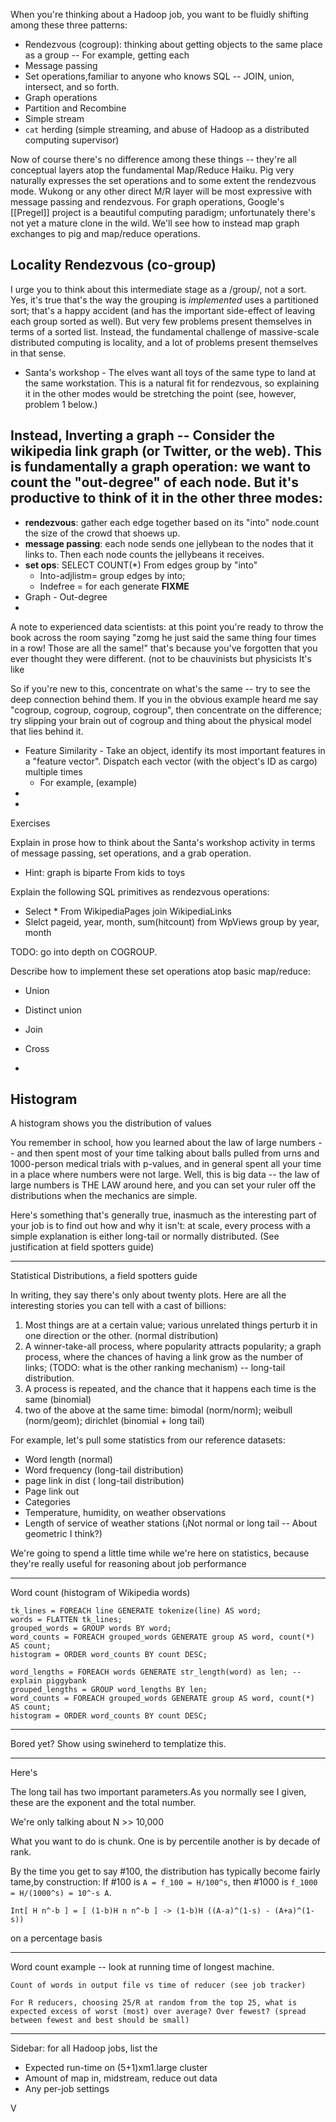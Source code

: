When you're thinking about a Hadoop job, you want to be fluidly shifting among these three patterns:

* Rendezvous (cogroup): thinking about getting objects to the same place as a group -- For example, getting each 
* Message passing
* Set operations,familiar to anyone who knows SQL -- JOIN, union, intersect, and so forth.
* Graph operations
* Partition and Recombine
* Simple stream
* `cat` herding (simple streaming, and abuse of Hadoop as a distributed computing supervisor)


Now of course there's no difference among these things -- they're all conceptual layers atop the fundamental Map/Reduce Haiku. Pig very naturally expresses the set operations and to some extent the rendezvous mode. Wukong or any other direct M/R layer will be most expressive with message passing and rendezvous. For graph operations, Google's [[Pregel]] project is a beautiful computing paradigm; unfortunately there's not yet a mature clone in the wild. We'll see how to instead map graph exchanges to pig and map/reduce operations.


## Locality Rendezvous (co-group)

I urge you to think about this intermediate stage as a /group/, not a sort. Yes, it's true that's the way the grouping is *implemented* uses a partitioned sort; that's a happy accident (and has the important side-effect of leaving each group sorted as well). But very few problems present themselves in terms of a sorted list. Instead, the fundamental challenge of massive-scale distributed computing is locality, and a lot of problems present themselves in that sense.

* Santa's workshop - The elves want all toys of the same type to land at the same workstation. This is a natural fit for rendezvous, so explaining it in the other modes would be stretching the point (see, however, problem 1 below.)

Instead,  Inverting a graph -- Consider the wikipedia link graph (or Twitter, or the web).   This is fundamentally a graph operation: we want to count the "out-degree" of each node. But it's productive to think of it in the other three modes:
- 
* **rendezvous**: gather each edge together based on its "into" node.count the size of the crowd that shoews up.
* **message passing**: each node sends one jellybean to the nodes that it links to. Then each node counts the jellybeans it receives.
* **set ops**: SELECT COUNT(*) From edges group by "into"
    * Into-adjlistm= group edges by into;
    * Indefree = for each generate **FIXME**
* Graph - Out-degree
* 

A note to experienced data scientists: at this point you're ready to throw the book across the room saying "zomg he just said the same thing four times in a row! Those are all the same!" that's because you've forgotten that you ever thought they were different. (not to be chauvinists but physicists 
It's like 

So if you're new to this, concentrate on what's the same -- try to see the deep connection behind them. If you in the obvious example heard me say "cogroup, cogroup, cogroup, cogroup", then concentrate on the difference; try slipping your brain out of cogroup and thing about the physical model that lies behind it.

* Feature Similarity - Take an object, identify its most important features in a "feature vector". Dispatch each vector (with the object's ID as cargo) multiple times
  - For example, (example)
* 
* 


Exercises

Explain in prose how to think about the Santa's workshop activity in terms of message passing, set operations, and a grab operation.
  - Hint: graph is biparte From kids to toys

Explain the following SQL primitives as rendezvous operations:

* Select * From WikipediaPages join WikipediaLinks
* Slelct pageid, year, month, sum(hitcount) from WpViews group by year, month

TODO: go into depth on COGROUP.

Describe how to implement these set operations atop basic map/reduce:

* Union
* Distinct union
* Join
* Cross


* 


## Histogram

A histogram shows you the distribution of values 

You remember in school, how you learned about the law of large numbers -- and then spent most of your time talking about balls pulled from urns and 1000-person medical trials with p-values, and in general spent all your time in a place where numbers were not large. Well, this is big data -- the law of large numbers is THE LAW around here, and you can set your ruler off the distributions when the mechanics are simple.

Here's something that's generally true, inasmuch as the interesting part of your job is to find out how and why it isn't: at scale, every process with a simple explanation is either long-tail or normally distributed. (See justification at field spotters guide)

___________________________
Statistical Distributions, a field spotters guide

In writing, they say there's only about twenty plots. Here are all the interesting stories you can tell with a cast of billions:

1. Most things are at a certain value; various unrelated things perturb it in one direction or the other. (normal distribution)
1. A winner-take-all process, where popularity attracts popularity; a graph process, where the chances of having a link grow as the number of links; (TODO: what is the other ranking mechanism) -- long-tail distribution.
1. A process is repeated, and the chance that it happens each time is the same (binomial)
1. two of the above at the same time: bimodal (norm/norm); weibull (norm/geom); dirichlet (binomial + long tail)

For example, let's pull some statistics from our reference datasets:

* Word length (normal)
* Word frequency (long-tail distribution)
*  page link in dist ( long-tail distribution)
* Page link out
* Categories
* Temperature, humidity, on weather observations
* Length of service of weather stations (¡Not normal or long tail -- About geometric I think?)

We're going to spend a little time while we're here on statistics, because they're really useful for reasoning about job performance 

_______________________

Word count (histogram of Wikipedia words) 
 
    tk_lines = FOREACH line GENERATE tokenize(line) AS word;
    words = FLATTEN tk_lines;
    grouped_words = GROUP words BY word;
    word_counts = FOREACH grouped_words GENERATE group AS word, count(*) AS count;
    histogram = ORDER word_counts BY count DESC;
    
    word_lengths = FOREACH words GENERATE str_length(word) as len; -- explain piggybank
    grouped_lengths = GROUP word_lengths BY len;
    word_counts = FOREACH grouped_words GENERATE group AS word, count(*) AS count;
    histogram = ORDER word_counts BY count DESC;
    
__________________________

Bored yet? Show using swineherd to templatize this.

__________________________

Here's 

The long tail has two important parameters.As you normally see I given, these are the exponent and the total number. 

We're only talking about N >> 10,000 

What you want to do is chunk. One is by percentile another is by decade of rank.


By the time you get to say #100, the distribution has typically become fairly tame,by construction: 
If #100 is `A = f_100 = H/100^s`, then #1000 is `f_1000 = H/(1000^s) = 10^-s A`. 


    Int[ H n^-b ] = [ (1-b)H n n^-b ] -> (1-b)H ((A-a)^(1-s) - (A+a)^(1-s))

on a percentage basis




    
__________________________

Word count example -- look at running time of longest machine. 

    Count of words in output file vs time of reducer (see job tracker)
    
    For R reducers, choosing 25/R at random from the top 25, what is expected excess of worst (most) over average? Over fewest? (spread between fewest and best should be small)
   




_______________________

Sidebar: for all Hadoop jobs, list the 

* Expected run-time on (5+1)xm1.large cluster
* Amount of map in, midstream, reduce out data
* Any per-job settings


V